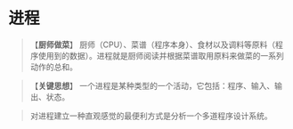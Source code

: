 # 进程

> 【**厨师做菜**】
> 厨师（CPU）、菜谱（程序本身）、食材以及调料等原料（程序使用到的数据）。进程就是厨师阅读并根据菜谱取用原料来做菜的一系列动作的总和。



> 【**关键思想**】
> 一个进程是某种类型的一个活动，它包括：程序、输入、输出、状态。



> 对进程建立一种直观感觉的最便利方式是分析一个多道程序设计系统。

